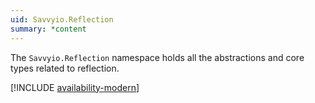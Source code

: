 ```yaml
---
uid: Savvyio.Reflection
summary: *content
---
```

The `Savvyio.Reflection` namespace holds all the abstractions and core types related to reflection.

[!INCLUDE [availability-modern](../../includes/availability-modern.md)]
